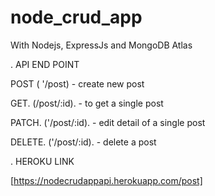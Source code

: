 # node_crud_app

With Nodejs, ExpressJs and MongoDB Atlas


. API END POINT

POST   ( '/post)   - create new post

GET.  (/post/:id). - to get a single post 

PATCH.  ('/post/:id).  - edit detail of a single post 

DELETE.  ('/post/:id).  - delete a post 



. HEROKU LINK 

[https://nodecrudappapi.herokuapp.com/post]

